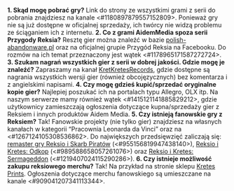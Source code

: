 **1. Skąd mogę pobrać gry?** Link do strony ze wszystkimi grami z serii do pobrania znajdziesz na kanale <#1180897879557152809>. Ponieważ gry nie są już dostępne w oficjalnej sprzedaży, ich twórcy nie widzą problemu ze ściąganiem ich z internetu.
**2. Co z grami AidemMedia spoza serii Przygody Reksia?** Resztę gier można znaleźć w bazie [polish-abandonware.pl](https://mirror.polish-abandonware.pl/Gry/AidemMedia/) oraz na oficjalnej grupie Przygód Reksia na Facebooku. Do rozmów na ich temat przeznaczony jest wątek <#1178965171587272724>.
**3. Szukam nagrań wszystkich gier z serii w dobrej jakości. Gdzie mogę je znaleźć?** Zapraszamy na kanał [KretKretesRecords](https://www.youtube.com/channel/UC3l9N7V1IMAXMY6U-sBMbUw), gdzie dostępne są nagrania wszystkich wersji gier (również obcojęzycznych) bez komentarza i z angielskimi napisami.
**4. Czy mogę gdzieś kupić/sprzedać oryginalne kopie gier?** Najlepiej poszukać ich na portalach typu Allegro, OLX itp. Na naszym serwerze mamy również wątek <#1415121141885829212>, gdzie użytkownicy zamieszczają ogłoszenia dotyczące kupna/sprzedaży gier z Reksiem i innych produktów Aidem Media.
**5. Czy istnieją fanowskie gry z Reksiem?** Tak! Fanowskie projekty (nie tylko gier) znajdziesz na własnych kanałach w kategorii “Pracownia Leonarda da Vinci” oraz na <#1267124105308536862>. Do największych przedsięwzięć zaliczają się: [remaster gry Reksio i Skarb Piratów](https://www.przygody-reksia.pl/risp-re) (<#955156819947438140>), [Reksio i Kretes: Odkop](https://fox-centurion.itch.io/rex-moles-the-unearthing) (<#989588658057261076>) oraz [Reksio i Kretes: Sermageddon](https://swerszcz.itch.io/sermageddon) (<#1219407024115290286>).
**6. Czy istnieje możliwość zakupu reksiowego merchu?** Tak! Na przykład na stronie sklepu [Kretes Prints](https://kretesprints.cupsell.pl/k/all). Ogłoszenia dotyczące merchu fanowskiego są umieszczane na kanale <#909041207341113344>.
